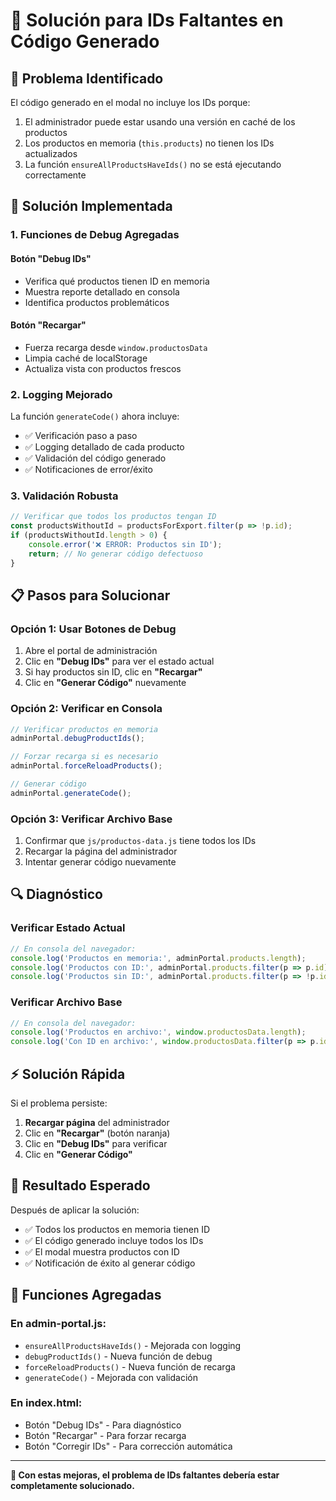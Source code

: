 # 🔧 Solución para IDs Faltantes en Código Generado

## 🎯 **Problema Identificado**

El código generado en el modal no incluye los IDs porque:
1. El administrador puede estar usando una versión en caché de los productos
2. Los productos en memoria (`this.products`) no tienen los IDs actualizados
3. La función `ensureAllProductsHaveIds()` no se está ejecutando correctamente

## 🚀 **Solución Implementada**

### **1. Funciones de Debug Agregadas**

#### **Botón "Debug IDs"**
- Verifica qué productos tienen ID en memoria
- Muestra reporte detallado en consola
- Identifica productos problemáticos

#### **Botón "Recargar"**
- Fuerza recarga desde `window.productosData`
- Limpia caché de localStorage
- Actualiza vista con productos frescos

### **2. Logging Mejorado**

La función `generateCode()` ahora incluye:
- ✅ Verificación paso a paso
- ✅ Logging detallado de cada producto
- ✅ Validación del código generado
- ✅ Notificaciones de error/éxito

### **3. Validación Robusta**

```javascript
// Verificar que todos los productos tengan ID
const productsWithoutId = productsForExport.filter(p => !p.id);
if (productsWithoutId.length > 0) {
    console.error('❌ ERROR: Productos sin ID');
    return; // No generar código defectuoso
}
```

## 📋 **Pasos para Solucionar**

### **Opción 1: Usar Botones de Debug**
1. Abre el portal de administración
2. Clic en **"Debug IDs"** para ver el estado actual
3. Si hay productos sin ID, clic en **"Recargar"**
4. Clic en **"Generar Código"** nuevamente

### **Opción 2: Verificar en Consola**
```javascript
// Verificar productos en memoria
adminPortal.debugProductIds();

// Forzar recarga si es necesario
adminPortal.forceReloadProducts();

// Generar código
adminPortal.generateCode();
```

### **Opción 3: Verificar Archivo Base**
1. Confirmar que `js/productos-data.js` tiene todos los IDs
2. Recargar la página del administrador
3. Intentar generar código nuevamente

## 🔍 **Diagnóstico**

### **Verificar Estado Actual**
```javascript
// En consola del navegador:
console.log('Productos en memoria:', adminPortal.products.length);
console.log('Productos con ID:', adminPortal.products.filter(p => p.id).length);
console.log('Productos sin ID:', adminPortal.products.filter(p => !p.id).length);
```

### **Verificar Archivo Base**
```javascript
// En consola del navegador:
console.log('Productos en archivo:', window.productosData.length);
console.log('Con ID en archivo:', window.productosData.filter(p => p.id).length);
```

## ⚡ **Solución Rápida**

Si el problema persiste:

1. **Recargar página** del administrador
2. Clic en **"Recargar"** (botón naranja)
3. Clic en **"Debug IDs"** para verificar
4. Clic en **"Generar Código"**

## 🎯 **Resultado Esperado**

Después de aplicar la solución:
- ✅ Todos los productos en memoria tienen ID
- ✅ El código generado incluye todos los IDs
- ✅ El modal muestra productos con ID
- ✅ Notificación de éxito al generar código

## 🔧 **Funciones Agregadas**

### **En admin-portal.js:**
- `ensureAllProductsHaveIds()` - Mejorada con logging
- `debugProductIds()` - Nueva función de debug
- `forceReloadProducts()` - Nueva función de recarga
- `generateCode()` - Mejorada con validación

### **En index.html:**
- Botón "Debug IDs" - Para diagnóstico
- Botón "Recargar" - Para forzar recarga
- Botón "Corregir IDs" - Para corrección automática

---

**🎉 Con estas mejoras, el problema de IDs faltantes debería estar completamente solucionado.**